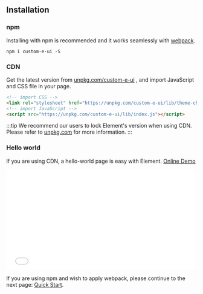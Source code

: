 ## Installation

### npm

Installing with npm is recommended and it works seamlessly with [webpack](https://webpack.js.org/).

```shell
npm i custom-e-ui -S
```

### CDN

Get the latest version from [unpkg.com/custom-e-ui](https://unpkg.com/custom-e-ui/) , and import JavaScript and CSS file in your page.

```html
<!-- import CSS -->
<link rel="stylesheet" href="https://unpkg.com/custom-e-ui/lib/theme-chalk/index.css">
<!-- import JavaScript -->
<script src="https://unpkg.com/custom-e-ui/lib/index.js"></script>
```

:::tip
We recommend our users to lock Element's version when using CDN. Please refer to [unpkg.com](https://unpkg.com) for more information.
:::

### Hello world

If you are using CDN, a hello-world page is easy with Element. [Online Demo](https://codepen.io/ziyoung/pen/rRKYpd)

<iframe height="265" style="width: 100%;" scrolling="no" title="Element demo" src="//codepen.io/ziyoung/embed/rRKYpd/?height=265&theme-id=light&default-tab=html" frameborder="no" allowtransparency="true" allowfullscreen="true">
  See the Pen <a href='https://codepen.io/ziyoung/pen/rRKYpd/'>Element demo</a> by hetech
  (<a href='https://codepen.io/ziyoung'>@ziyoung</a>) on <a href='https://codepen.io'>CodePen</a>.
</iframe>

If you are using npm and wish to apply webpack, please continue to the next page: [Quick Start](/#/en-US/component/quickstart).
